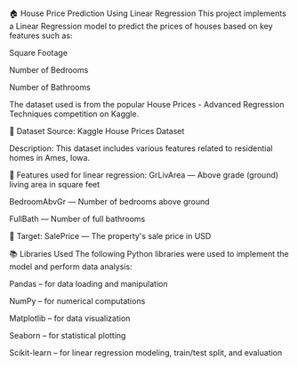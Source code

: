 🏠 House Price Prediction Using Linear Regression
This project implements a Linear Regression model to predict the prices of houses based on key features such as:

Square Footage

Number of Bedrooms

Number of Bathrooms

The dataset used is from the popular House Prices - Advanced Regression Techniques competition on Kaggle.

📂 Dataset
Source: Kaggle House Prices Dataset

Description: This dataset includes various features related to residential homes in Ames, Iowa.

🎯 Features used for linear regression:
GrLivArea — Above grade (ground) living area in square feet

BedroomAbvGr — Number of bedrooms above ground

FullBath — Number of full bathrooms

📌 Target:
SalePrice — The property's sale price in USD

📚 Libraries Used
The following Python libraries were used to implement the model and perform data analysis:

Pandas – for data loading and manipulation

NumPy – for numerical computations

Matplotlib – for data visualization

Seaborn – for statistical plotting

Scikit-learn – for linear regression modeling, train/test split, and evaluation
